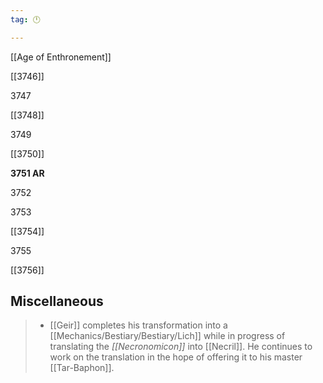 ```yaml
---
tag: 🕛

---
```

[[Age of Enthronement]]


[[3746]]

3747

[[3748]]

3749

[[3750]]

**3751 AR**

3752

3753

[[3754]]

3755

[[3756]]



## Miscellaneous

>  - [[Geir]] completes his transformation into a [[Mechanics/Bestiary/Bestiary/Lich]] while in progress of translating the *[[Necronomicon]]* into [[Necril]]. He continues to work on the translation in the hope of offering it to his master [[Tar-Baphon]].







